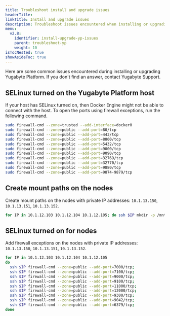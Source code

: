 ```yaml
---
title: Troubleshoot install and upgrade issues
headerTitle: 
linkTitle: Install and upgrade issues
description: Troubleshoot issues encountered when installing or upgrading Yugabyte Platform.
menu:
  v2.8:
    identifier: install-upgrade-yp-issues
    parent: troubleshoot-yp
    weight: 10
isTocNested: true
showAsideToc: true
---
```


Here are some common issues encountered during installing or upgrading Yugabyte Platform. If you don't find an answer, contact Yugabyte Support.

## SELinux turned on the Yugabyte Platform host

If your host has SELinux turned on, then Docker Engine might not be able to connect with the host. To open the ports using firewall exceptions, run the following command.

```sh
sudo firewall-cmd --zone=trusted --add-interface=docker0
sudo firewall-cmd --zone=public --add-port=80/tcp
sudo firewall-cmd --zone=public --add-port=443/tcp
sudo firewall-cmd --zone=public --add-port=8800/tcp
sudo firewall-cmd --zone=public --add-port=5432/tcp
sudo firewall-cmd --zone=public --add-port=9000/tcp
sudo firewall-cmd --zone=public --add-port=9090/tcp
sudo firewall-cmd --zone=public --add-port=32769/tcp
sudo firewall-cmd --zone=public --add-port=32770/tcp
sudo firewall-cmd --zone=public --add-port=9880/tcp
sudo firewall-cmd --zone=public --add-port=9874-9879/tcp
```


## Create mount paths on the nodes

Create mount paths on the nodes with private IP addresses: `10.1.13.150`, `10.1.13.151`, `10.1.13.152`.

```sh
for IP in 10.1.12.103 10.1.12.104 10.1.12.105; do ssh $IP mkdir -p /mnt/data0; done
```

## SELinux turned on for nodes

Add firewall exceptions on the nodes with private IP addresses: `10.1.13.150`, `10.1.13.151`, `10.1.13.152`.

```sh
for IP in 10.1.12.103 10.1.12.104 10.1.12.105
do
  ssh $IP firewall-cmd --zone=public --add-port=7000/tcp;
  ssh $IP firewall-cmd --zone=public --add-port=7100/tcp;
  ssh $IP firewall-cmd --zone=public --add-port=9000/tcp;
  ssh $IP firewall-cmd --zone=public --add-port=9100/tcp;
  ssh $IP firewall-cmd --zone=public --add-port=11000/tcp;
  ssh $IP firewall-cmd --zone=public --add-port=12000/tcp;
  ssh $IP firewall-cmd --zone=public --add-port=9300/tcp;
  ssh $IP firewall-cmd --zone=public --add-port=9042/tcp;
  ssh $IP firewall-cmd --zone=public --add-port=6379/tcp;
done
```
